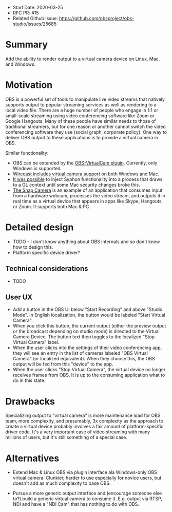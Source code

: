 - Start Date: 2020-03-25
- RFC PR: #15
- Related Github Issue: https://github.com/obsproject/obs-studio/issues/25685

# Summary

Add the ability to render output to a virtual camera device on Linux, Mac, and Windows.

# Motivation

OBS is a powerful set of tools to manipulate live video streams that natively supports output to popular streaming services as well as rendering to a local video file. There are a huge number of people who engage in 1:1 or small-scale streaming using video conferencing software like Zoom or Google Hangouts. Many of these people have similar needs to those of traditional streamers, but for one reason or another cannot switch the video conferencing software they use (social graph, corporate policy). One way to deliver OBS output to these applications is to provide a virtual camera in OBS.

Similar functionality: 
* OBS can be extended by the [OBS-VirtualCam plugin](https://obsproject.com/forum/resources/obs-virtualcam.539/). Currently, only Windows is supported.
* [Wirecast includes virtual camera support](http://www.telestream.net/pdfs/user-guides/Wirecast-8-User-Guide-Windows.pdf) on both Windows and Mac.
* [It was possible](https://github.com/zakk4223/SyphonInject) to inject Syphon functionality into a process that draws to a GL context until some Mac security changes broke this.
* [The Snap Camera](https://snapcamera.snapchat.com) is an example of an application that consumes input from a hardware webcam, processes the video stream, and outputs it in real time as a virtual device that appears in apps like Skype, Hangouts, or Zoom. It supports both Mac & PC.

# Detailed design
- TODO - I don't know anything about OBS internals and so don't know how to design this.
- Platform specific device driver?

## Technical considerations

- TODO

## User UX

- Add a button in the OBS UI below "Start Recording" and above "Studio Mode". In English localization, the button would be labeled "Start Virtual Camera".
- When you click this button, the current output (either the preview output or the broadcast depending on studio mode) is directed to the Virtual Camera Device. The button text then toggles to the localized "Stop Virtual Camera" label.
- When the user clicks into the settings of their video conferencing app, they will see an entry in the list of cameras labeled "OBS Virtual Camera" (or localized equivalent). When they choose this, the OBS output will be fed from this "device" to the app.
- When the user clicks "Stop Virtual Camera", the virtual device no longer receives frames from OBS. It is up to the consuming application what to do in this state.

# Drawbacks

Specializing output to "virtual camera" is more maintenance load for OBS team, more complexity, and presumably, 3x complexity as the approach to create a virtual device probably involves a fair amount of platform-specific driver code. It's a very important case of video streaming with many millions of users, but it's still something of a special case.

# Alternatives

* Extend Mac & Linux OBS via plugin interface ala Windows-only OBS virtual camera. Clunkier, harder to use especially for novice users, but doesn't add as much complexity to base OBS.

* Pursue a more generic output interface and (encourage someone else to?) build a generic virtual camera to consume it. E.g. output via RTSP, NDI and have a "NDI Cam" that has nothing to do with OBS.
